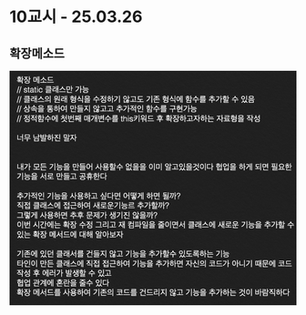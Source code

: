 # 10교시 - 25.03.26
## 확장메소드
![스크린샷 2025-03-26 오후 7.04.05.png](img03%2F%EC%8A%A4%ED%81%AC%EB%A6%B0%EC%83%B7%202025-03-26%20%EC%98%A4%ED%9B%84%207.04.05.png)


